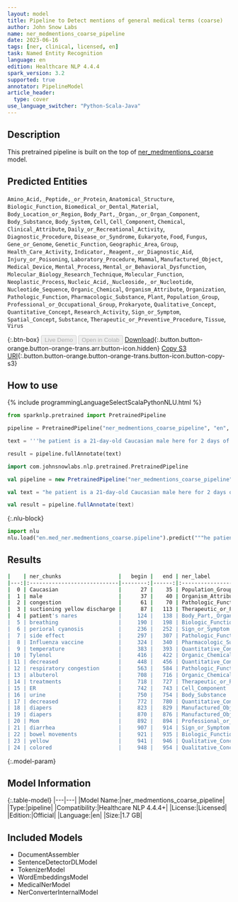 ```yaml
---
layout: model
title: Pipeline to Detect mentions of general medical terms (coarse)
author: John Snow Labs
name: ner_medmentions_coarse_pipeline
date: 2023-06-16
tags: [ner, clinical, licensed, en]
task: Named Entity Recognition
language: en
edition: Healthcare NLP 4.4.4
spark_version: 3.2
supported: true
annotator: PipelineModel
article_header:
  type: cover
use_language_switcher: "Python-Scala-Java"
---
```


## Description

This pretrained pipeline is built on the top of [ner_medmentions_coarse](https://nlp.johnsnowlabs.com/2021/04/01/ner_medmentions_coarse_en.html) model.

## Predicted Entities

`Amino_Acid,_Peptide,_or_Protein`, `Anatomical_Structure`, `Biologic_Function`, `Biomedical_or_Dental_Material`, `Body_Location_or_Region`, `Body_Part,_Organ,_or_Organ_Component`, `Body_Substance`, `Body_System`, `Cell`, `Cell_Component`, `Chemical`, `Clinical_Attribute`, `Daily_or_Recreational_Activity`, `Diagnostic_Procedure`, `Disease_or_Syndrome`, `Eukaryote`, `Food`, `Fungus`, `Gene_or_Genome`, `Genetic_Function`, `Geographic_Area`, `Group`, `Health_Care_Activity`, `Indicator,_Reagent,_or_Diagnostic_Aid`, `Injury_or_Poisoning`, `Laboratory_Procedure`, `Mammal`, `Manufactured_Object`, `Medical_Device`, `Mental_Process`, `Mental_or_Behavioral_Dysfunction`, `Molecular_Biology_Research_Technique`, `Molecular_Function`, `Neoplastic_Process`, `Nucleic_Acid,_Nucleoside,_or_Nucleotide`, `Nucleotide_Sequence`, `Organic_Chemical`, `Organism_Attribute`, `Organization`, `Pathologic_Function`, `Pharmacologic_Substance`, `Plant`, `Population_Group`, `Professional_or_Occupational_Group`, `Prokaryote`, `Qualitative_Concept`, `Quantitative_Concept`, `Research_Activity`, `Sign_or_Symptom`, `Spatial_Concept`, `Substance`, `Therapeutic_or_Preventive_Procedure`, `Tissue`, `Virus`



{:.btn-box}
<button class="button button-orange" disabled>Live Demo</button>
<button class="button button-orange" disabled>Open in Colab</button>
[Download](https://s3.amazonaws.com/auxdata.johnsnowlabs.com/clinical/models/ner_medmentions_coarse_pipeline_en_4.4.4_3.2_1686951503135.zip){:.button.button-orange.button-orange-trans.arr.button-icon.hidden}
[Copy S3 URI](s3://auxdata.johnsnowlabs.com/clinical/models/ner_medmentions_coarse_pipeline_en_4.4.4_3.2_1686951503135.zip){:.button.button-orange.button-orange-trans.button-icon.button-copy-s3}

## How to use

<div class="tabs-box" markdown="1">
{% include programmingLanguageSelectScalaPythonNLU.html %}

```python
from sparknlp.pretrained import PretrainedPipeline

pipeline = PretrainedPipeline("ner_medmentions_coarse_pipeline", "en", "clinical/models")

text = '''he patient is a 21-day-old Caucasian male here for 2 days of congestion - mom has been suctioning yellow discharge from the patient's nares, plus she has noticed some mild problems with his breathing while feeding (but negative for any perioral cyanosis or retractions). Additionally, there is no side effect observed after Influenza vaccine. One day ago, mom also noticed a tactile temperature and gave the patient Tylenol. Baby also has had some decreased p.o. intake. His normal breast-feeding is down from 20 minutes q.2h. to 5 to 10 minutes secondary to his respiratory congestion. He sleeps well, but has been more tired and has been fussy over the past 2 days. The parents noticed no improvement with albuterol treatments given in the ER. His urine output has also decreased; normally he has 8 to 10 wet and 5 dirty diapers per 24 hours, now he has down to 4 wet diapers per 24 hours. Mom denies any diarrhea. His bowel movements are yellow colored and soft in nature.'''

result = pipeline.fullAnnotate(text)
```
```scala
import com.johnsnowlabs.nlp.pretrained.PretrainedPipeline

val pipeline = new PretrainedPipeline("ner_medmentions_coarse_pipeline", "en", "clinical/models")

val text = "he patient is a 21-day-old Caucasian male here for 2 days of congestion - mom has been suctioning yellow discharge from the patient's nares, plus she has noticed some mild problems with his breathing while feeding (but negative for any perioral cyanosis or retractions). Additionally, there is no side effect observed after Influenza vaccine. One day ago, mom also noticed a tactile temperature and gave the patient Tylenol. Baby also has had some decreased p.o. intake. His normal breast-feeding is down from 20 minutes q.2h. to 5 to 10 minutes secondary to his respiratory congestion. He sleeps well, but has been more tired and has been fussy over the past 2 days. The parents noticed no improvement with albuterol treatments given in the ER. His urine output has also decreased; normally he has 8 to 10 wet and 5 dirty diapers per 24 hours, now he has down to 4 wet diapers per 24 hours. Mom denies any diarrhea. His bowel movements are yellow colored and soft in nature."

val result = pipeline.fullAnnotate(text)
```


{:.nlu-block}
```python
import nlu
nlu.load("en.med_ner.medmentions_coarse.pipeline").predict("""he patient is a 21-day-old Caucasian male here for 2 days of congestion - mom has been suctioning yellow discharge from the patient's nares, plus she has noticed some mild problems with his breathing while feeding (but negative for any perioral cyanosis or retractions). Additionally, there is no side effect observed after Influenza vaccine. One day ago, mom also noticed a tactile temperature and gave the patient Tylenol. Baby also has had some decreased p.o. intake. His normal breast-feeding is down from 20 minutes q.2h. to 5 to 10 minutes secondary to his respiratory congestion. He sleeps well, but has been more tired and has been fussy over the past 2 days. The parents noticed no improvement with albuterol treatments given in the ER. His urine output has also decreased; normally he has 8 to 10 wet and 5 dirty diapers per 24 hours, now he has down to 4 wet diapers per 24 hours. Mom denies any diarrhea. His bowel movements are yellow colored and soft in nature.""")
```

</div>

## Results

```bash
|    | ner_chunks                  |   begin |   end | ner_label                            |   confidence |
|---:|:----------------------------|--------:|------:|:-------------------------------------|-------------:|
|  0 | Caucasian                   |      27 |    35 | Population_Group                     |     0.8439   |
|  1 | male                        |      37 |    40 | Organism_Attribute                   |     0.6712   |
|  2 | congestion                  |      61 |    70 | Pathologic_Function                  |     0.4102   |
|  3 | suctioning yellow discharge |      87 |   113 | Therapeutic_or_Preventive_Procedure  |     0.278767 |
|  4 | patient's nares             |     124 |   138 | Body_Part,_Organ,_or_Organ_Component |     0.4463   |
|  5 | breathing                   |     190 |   198 | Biologic_Function                    |     0.7258   |
|  6 | perioral cyanosis           |     236 |   252 | Sign_or_Symptom                      |     0.43535  |
|  7 | side effect                 |     297 |   307 | Pathologic_Function                  |     0.35505  |
|  8 | Influenza vaccine           |     324 |   340 | Pharmacologic_Substance              |     0.7951   |
|  9 | temperature                 |     383 |   393 | Quantitative_Concept                 |     0.2589   |
| 10 | Tylenol                     |     416 |   422 | Organic_Chemical                     |     0.5546   |
| 11 | decreased                   |     448 |   456 | Quantitative_Concept                 |     0.9368   |
| 12 | respiratory congestion      |     563 |   584 | Pathologic_Function                  |     0.38635  |
| 13 | albuterol                   |     708 |   716 | Organic_Chemical                     |     0.4335   |
| 14 | treatments                  |     718 |   727 | Therapeutic_or_Preventive_Procedure  |     0.4567   |
| 15 | ER                          |     742 |   743 | Cell_Component                       |     0.3185   |
| 16 | urine                       |     750 |   754 | Body_Substance                       |     0.9088   |
| 17 | decreased                   |     772 |   780 | Quantitative_Concept                 |     0.9341   |
| 18 | diapers                     |     823 |   829 | Manufactured_Object                  |     0.296    |
| 19 | diapers                     |     870 |   876 | Manufactured_Object                  |     0.175    |
| 20 | Mom                         |     892 |   894 | Professional_or_Occupational_Group   |     0.8055   |
| 21 | diarrhea                    |     907 |   914 | Sign_or_Symptom                      |     0.8549   |
| 22 | bowel movements             |     921 |   935 | Biologic_Function                    |     0.29385  |
| 23 | yellow                      |     941 |   946 | Qualitative_Concept                  |     0.742    |
| 24 | colored                     |     948 |   954 | Qualitative_Concept                  |     0.275    |
```

{:.model-param}
## Model Information

{:.table-model}
|---|---|
|Model Name:|ner_medmentions_coarse_pipeline|
|Type:|pipeline|
|Compatibility:|Healthcare NLP 4.4.4+|
|License:|Licensed|
|Edition:|Official|
|Language:|en|
|Size:|1.7 GB|

## Included Models

- DocumentAssembler
- SentenceDetectorDLModel
- TokenizerModel
- WordEmbeddingsModel
- MedicalNerModel
- NerConverterInternalModel